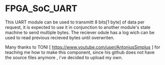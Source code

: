 # FPGA_SoC_UART

  This UART module can be used to transmitt 8 bits[1 byte] of data per request, it is expected to use it in conjunction to another module's state machine to send multiple bytes.
  The reciever odule has a log wich can be used to read previous recieved bytes until overwriten.
  
  Many thanks to TONI [ https://www.youtube.com/user/AntoniusSimplus ] for teaching me how to make this component, since his github does not have the source files anymore , i've decided to upload my own.
